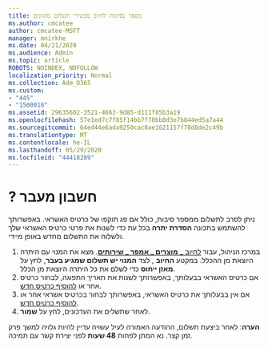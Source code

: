 ```yaml
---
title: מספר נסיונות לחיוב מכשירי תשלום מקוונים
ms.author: cmcatee
author: cmcatee-MSFT
manager: mnirkhe
ms.date: 04/21/2020
ms.audience: Admin
ms.topic: article
ROBOTS: NOINDEX, NOFOLLOW
localization_priority: Normal
ms.collection: Adm_O365
ms.custom:
- "445"
- "1500018"
ms.assetid: 29635602-3521-4663-9d85-d111f85b3a19
ms.openlocfilehash: 57e1ed7c7f85f14bb7f78bb8d3e7b844ed5a7a44
ms.sourcegitcommit: 64ed44e6ada9250cac8ae1621157f78d0de2c49b
ms.translationtype: MT
ms.contentlocale: he-IL
ms.lasthandoff: 05/29/2020
ms.locfileid: "44418289"
---
```

# <a name="past-due-account"></a>? חשבון מעבר

ניתן לסרב לתשלום ממספר סיבות, כולל אם פג תוקפו של כרטיס האשראי. באפשרותך להשתמש בתכונה **הסדרת יתרה** בכל עת כדי לשנות את פרטי כרטיס האשראי שלך ולשלוח את התשלום מחדש באופן מיידי.

1. במרכז הניהול, עבור [לחיוב _ **מוצרים _ אמפר _ שירותים**](https://go.microsoft.com/fwlink/p/?linkid=842054).
מצא את המנוי עם היתרה היוצאת מן ההכלל. במקטע **החיוב** , לצד **המנוי יש תשלום שמגיע בעבר**, לחץ על **מאזן ייחוס** כדי לשלם את כל היתרה היוצאת מן הכלל.
2. אם כרטיס האשראי בבעלותך, באפשרותך לשנות את תאריך התפוגה, לבחור כרטיס אחר או [להוסיף כרטיס חדש](https://docs.microsoft.com/microsoft-365/commerce/billing-and-payments/manage-payment-methods?view=o365-worldwide).
3. אם אין בבעלותך את כרטיס האשראי, באפשרותך לבחור בכרטיס אשראי אחר או [להוסיף כרטיס חדש](https://docs.microsoft.com/microsoft-365/commerce/billing-and-payments/manage-payment-methods?view=o365-worldwide).
4. לאחר שתשלים את העדכונים, לחץ על **שמור**.

**הערה**: לאחר ביצעת תשלום, ההודעה האמורה לעיל עשויה עדיין להיות גלויה למשך פרק זמן קצר. נא המתן לפחות **48 שעות** לפני יצירת קשר עם תמיכה.
